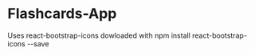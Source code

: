 # Flashcards-App

Uses react-bootstrap-icons dowloaded with npm install react-bootstrap-icons --save
